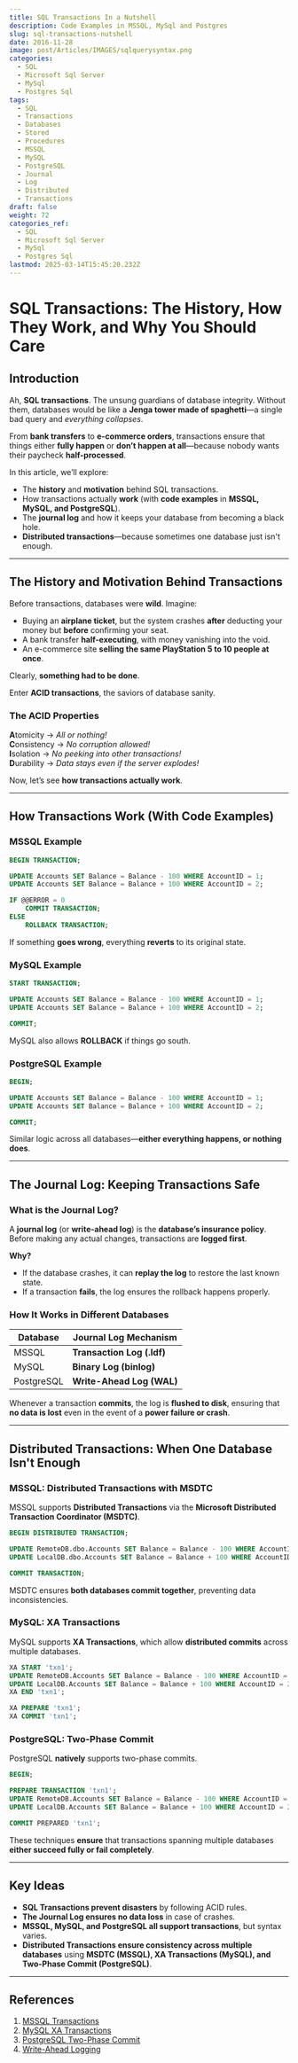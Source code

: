 ```yaml
---
title: SQL Transactions In a Nutshell
description: Code Examples in MSSQL, MySql and Postgres
slug: sql-transactions-nutshell
date: 2016-11-28
image: post/Articles/IMAGES/sqlquerysyntax.png
categories:
  - SQL
  - Microsoft Sql Server
  - MySql
  - Postgres Sql
tags:
  - SQL
  - Transactions
  - Databases
  - Stored
  - Procedures
  - MSSQL
  - MySQL
  - PostgreSQL
  - Journal
  - Log
  - Distributed
  - Transactions
draft: false
weight: 72
categories_ref:
  - SQL
  - Microsoft Sql Server
  - MySql
  - Postgres Sql
lastmod: 2025-03-14T15:45:20.232Z
---
```

# SQL Transactions: The History, How They Work, and Why You Should Care

## Introduction

Ah, **SQL transactions**. The unsung guardians of database integrity. Without them, databases would be like a **Jenga tower made of spaghetti**—a single bad query and *everything collapses*.

From **bank transfers** to **e-commerce orders**, transactions ensure that things either **fully happen** or **don’t happen at all**—because nobody wants their paycheck **half-processed**.

In this article, we’ll explore:

* The **history** and **motivation** behind SQL transactions.
* How transactions actually **work** (with **code examples** in **MSSQL, MySQL, and PostgreSQL**).
* The **journal log** and how it keeps your database from becoming a black hole.
* **Distributed transactions**—because sometimes one database just isn't enough.

***

## The History and Motivation Behind Transactions

Before transactions, databases were **wild**. Imagine:

* Buying an **airplane ticket**, but the system crashes **after** deducting your money but **before** confirming your seat.
* A bank transfer **half-executing**, with money vanishing into the void.
* An e-commerce site **selling the same PlayStation 5 to 10 people at once**.

Clearly, **something had to be done**.

Enter **ACID transactions**, the saviors of database sanity.

### The ACID Properties

**A**tomicity → *All or nothing!*\
**C**onsistency → *No corruption allowed!*\
**I**solation → *No peeking into other transactions!*\
**D**urability → *Data stays even if the server explodes!*

Now, let’s see **how transactions actually work**.

***

## How Transactions Work (With Code Examples)

### MSSQL Example

```sql
BEGIN TRANSACTION;

UPDATE Accounts SET Balance = Balance - 100 WHERE AccountID = 1;
UPDATE Accounts SET Balance = Balance + 100 WHERE AccountID = 2;

IF @@ERROR = 0
    COMMIT TRANSACTION;
ELSE
    ROLLBACK TRANSACTION;
```

If something **goes wrong**, everything **reverts** to its original state.

### MySQL Example

```sql
START TRANSACTION;

UPDATE Accounts SET Balance = Balance - 100 WHERE AccountID = 1;
UPDATE Accounts SET Balance = Balance + 100 WHERE AccountID = 2;

COMMIT;
```

MySQL also allows **ROLLBACK** if things go south.

### PostgreSQL Example

```sql
BEGIN;

UPDATE Accounts SET Balance = Balance - 100 WHERE AccountID = 1;
UPDATE Accounts SET Balance = Balance + 100 WHERE AccountID = 2;

COMMIT;
```

Similar logic across all databases—**either everything happens, or nothing does**.

***

## The Journal Log: Keeping Transactions Safe

### What is the Journal Log?

A **journal log** (or **write-ahead log**) is the **database’s insurance policy**. Before making any actual changes, transactions are **logged first**.

**Why?**

* If the database crashes, it can **replay the log** to restore the last known state.
* If a transaction **fails**, the log ensures the rollback happens properly.

### How It Works in Different Databases

| Database   | Journal Log Mechanism      |
| ---------- | -------------------------- |
| MSSQL      | **Transaction Log (.ldf)** |
| MySQL      | **Binary Log (binlog)**    |
| PostgreSQL | **Write-Ahead Log (WAL)**  |

Whenever a transaction **commits**, the log is **flushed to disk**, ensuring that **no data is lost** even in the event of a **power failure or crash**.

***

## Distributed Transactions: When One Database Isn't Enough

### MSSQL: Distributed Transactions with MSDTC

MSSQL supports **Distributed Transactions** via the **Microsoft Distributed Transaction Coordinator (MSDTC)**.

```sql
BEGIN DISTRIBUTED TRANSACTION;

UPDATE RemoteDB.dbo.Accounts SET Balance = Balance - 100 WHERE AccountID = 1;
UPDATE LocalDB.dbo.Accounts SET Balance = Balance + 100 WHERE AccountID = 2;

COMMIT TRANSACTION;
```

MSDTC ensures **both databases commit together**, preventing data inconsistencies.

### MySQL: XA Transactions

MySQL supports **XA Transactions**, which allow **distributed commits** across multiple databases.

```sql
XA START 'txn1';
UPDATE RemoteDB.Accounts SET Balance = Balance - 100 WHERE AccountID = 1;
UPDATE LocalDB.Accounts SET Balance = Balance + 100 WHERE AccountID = 2;
XA END 'txn1';

XA PREPARE 'txn1';
XA COMMIT 'txn1';
```

### PostgreSQL: Two-Phase Commit

PostgreSQL **natively** supports two-phase commits.

```sql
BEGIN;

PREPARE TRANSACTION 'txn1';
UPDATE RemoteDB.Accounts SET Balance = Balance - 100 WHERE AccountID = 1;
UPDATE LocalDB.Accounts SET Balance = Balance + 100 WHERE AccountID = 2;

COMMIT PREPARED 'txn1';
```

These techniques **ensure** that transactions spanning multiple databases **either succeed fully or fail completely**.

***

## Key Ideas

* **SQL Transactions prevent disasters** by following ACID rules.
* **The Journal Log ensures no data loss** in case of crashes.
* **MSSQL, MySQL, and PostgreSQL all support transactions**, but syntax varies.
* **Distributed Transactions ensure consistency across multiple databases** using **MSDTC (MSSQL), XA Transactions (MySQL), and Two-Phase Commit (PostgreSQL)**.

***

## References

1. [MSSQL Transactions](https://learn.microsoft.com/en-us/sql/t-sql/statements/transactions-transact-sql)
2. [MySQL XA Transactions](https://dev.mysql.com/doc/refman/8.0/en/xa.html)
3. [PostgreSQL Two-Phase Commit](https://www.postgresql.org/docs/current/sql-prepare-transaction.html)
4. [Write-Ahead Logging](https://en.wikipedia.org/wiki/Write-ahead_logging)
